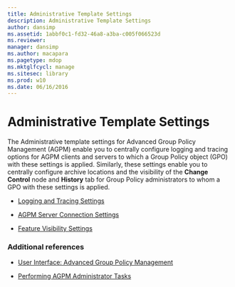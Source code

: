 ```yaml
---
title: Administrative Template Settings
description: Administrative Template Settings
author: dansimp
ms.assetid: 1abbf0c1-fd32-46a8-a3ba-c005f066523d
ms.reviewer: 
manager: dansimp
ms.author: macapara
ms.pagetype: mdop
ms.mktglfcycl: manage
ms.sitesec: library
ms.prod: w10
ms.date: 06/16/2016
---
```



# Administrative Template Settings


The Administrative template settings for Advanced Group Policy Management (AGPM) enable you to centrally configure logging and tracing options for AGPM clients and servers to which a Group Policy object (GPO) with these settings is applied. Similarly, these settings enable you to centrally configure archive locations and the visibility of the **Change Control** node and **History** tab for Group Policy administrators to whom a GPO with these settings is applied.

-   [Logging and Tracing Settings](logging-and-tracing-settings.md)

-   [AGPM Server Connection Settings](agpm-server-connection-settings.md)

-   [Feature Visibility Settings](feature-visibility-settings.md)

### Additional references

-   [User Interface: Advanced Group Policy Management](user-interface-advanced-group-policy-management.md)

-   [Performing AGPM Administrator Tasks](performing-agpm-administrator-tasks.md)

 

 






